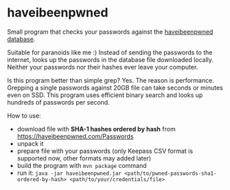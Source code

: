 # haveibeenpwned

Small program that checks your passwords against the
[haveibeenpwned database](https://haveibeenpwned.com/).

Suitable for paranoids like me :) Instead of sending the passwords
to the internet, looks up the passwords in the database file downloaded locally.
Neither your passwords nor their hashes ever leave your computer.

Is this program better than simple grep? Yes. The reason is performance.
Grepping a single passwords against 20GB file can take seconds or minutes
even on SSD. This program uses efficient binary search and looks up hundreds
of passwords per second.

How to use:
- download file with **SHA-1 hashes ordered by hash** from
  https://haveibeenpwned.com/Passwords
- unpack it
- prepare file with your passwords (only Keepass CSV format is supported now,
  other formats may added later)
- build the program with `mvn package` command
- run it: `java -jar haveibeenpwned.jar <path/to/pwned-passwords-sha1-ordered-by-hash> <path/to/your/credentials/file>`

